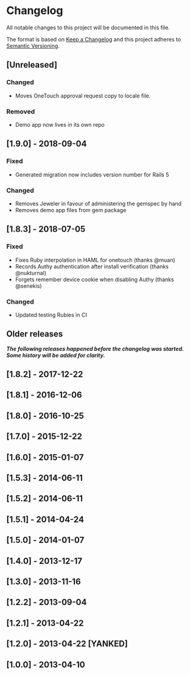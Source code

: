 # Changelog

All notable changes to this project will be documented in this file.

The format is based on [Keep a Changelog](http://keepachangelog.com/en/1.0.0/)
and this project adheres to [Semantic Versioning](http://semver.org/spec/v2.0.0.html).

## [Unreleased]

### Changed
- Moves OneTouch approval request copy to locale file.

### Removed
- Demo app now lives in its own repo

## [1.9.0] - 2018-09-04

### Fixed
- Generated migration now includes version number for Rails 5

### Changed
- Removes Jeweler in favour of administering the gemspec by hand
- Removes demo app files from gem package

## [1.8.3] - 2018-07-05
### Fixed
- Fixes Ruby interpolation in HAML for onetouch (thanks @muan)
- Records Authy authentication after install verification (thanks @nukturnal)
- Forgets remember device cookie when disabling Authy (thanks @senekis)

### Changed
- Updated testing Rubies in CI

## Older releases

__*The following releases happened before the changelog was started. Some history will be added for clarity.*__

## [1.8.2] - 2017-12-22
## [1.8.1] - 2016-12-06
## [1.8.0] - 2016-10-25
## [1.7.0] - 2015-12-22
## [1.6.0] - 2015-01-07
## [1.5.3] - 2014-06-11
## [1.5.2] - 2014-06-11
## [1.5.1] - 2014-04-24
## [1.5.0] - 2014-01-07
## [1.4.0] - 2013-12-17
## [1.3.0] - 2013-11-16
## [1.2.2] - 2013-09-04
## [1.2.1] - 2013-04-22
## [1.2.0] - 2013-04-22 [YANKED]
## [1.0.0] - 2013-04-10

